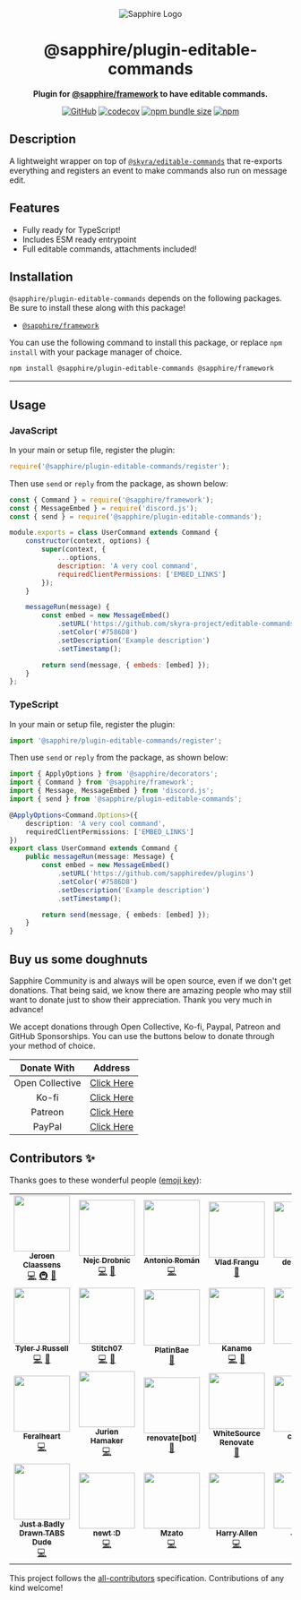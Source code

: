 <div align="center">

![Sapphire Logo](https://cdn.skyra.pw/gh-assets/sapphire-banner.png)

# @sapphire/plugin-editable-commands

**Plugin for <a href="https://github.com/sapphiredev/framework">@sapphire/framework</a> to have editable commands.**

[![GitHub](https://img.shields.io/github/license/sapphiredev/plugins)](https://github.com/sapphiredev/plugins/blob/main/LICENSE.md)
[![codecov](https://codecov.io/gh/sapphiredev/plugins/branch/main/graph/badge.svg?token=QWL8FB16BR)](https://codecov.io/gh/sapphiredev/plugins)
[![npm bundle size](https://img.shields.io/bundlephobia/min/@sapphire/plugin-editable_commands?logo=webpack&style=flat-square)](https://bundlephobia.com/result?p=@sapphire/plugin-editable-commands)
[![npm](https://img.shields.io/npm/v/@sapphire/plugin-editable-commands?color=crimson&logo=npm&style=flat-square)](https://www.npmjs.com/package/@sapphire/plugin-editable-commands)

</div>

## Description

A lightweight wrapper on top of [`@skyra/editable-commands`](https://www.npmjs.com/package/@skyra/editable-commands) that re-exports everything and registers an event to make commands also run on message edit.

## Features

-   Fully ready for TypeScript!
-   Includes ESM ready entrypoint
-   Full editable commands, attachments included!

## Installation

`@sapphire/plugin-editable-commands` depends on the following packages. Be sure to install these along with this package!

-   [`@sapphire/framework`](https://www.npmjs.com/package/@sapphire/framework)

You can use the following command to install this package, or replace `npm install` with your package manager of choice.

```sh
npm install @sapphire/plugin-editable-commands @sapphire/framework
```

---

## Usage

### JavaScript

In your main or setup file, register the plugin:

```javascript
require('@sapphire/plugin-editable-commands/register');
```

Then use `send` or `reply` from the package, as shown below:

```javascript
const { Command } = require('@sapphire/framework');
const { MessageEmbed } = require('discord.js');
const { send } = require('@sapphire/plugin-editable-commands');

module.exports = class UserCommand extends Command {
	constructor(context, options) {
		super(context, {
			...options,
			description: 'A very cool command',
			requiredClientPermissions: ['EMBED_LINKS']
		});
	}

	messageRun(message) {
		const embed = new MessageEmbed()
			.setURL('https://github.com/skyra-project/editable-commands')
			.setColor('#7586D8')
			.setDescription('Example description')
			.setTimestamp();

		return send(message, { embeds: [embed] });
	}
};
```

### TypeScript

In your main or setup file, register the plugin:

```typescript
import '@sapphire/plugin-editable-commands/register';
```

Then use `send` or `reply` from the package, as shown below:

```typescript
import { ApplyOptions } from '@sapphire/decorators';
import { Command } from '@sapphire/framework';
import { Message, MessageEmbed } from 'discord.js';
import { send } from '@sapphire/plugin-editable-commands';

@ApplyOptions<Command.Options>({
	description: 'A very cool command',
	requiredClientPermissions: ['EMBED_LINKS']
})
export class UserCommand extends Command {
	public messageRun(message: Message) {
		const embed = new MessageEmbed()
			.setURL('https://github.com/sapphiredev/plugins')
			.setColor('#7586D8')
			.setDescription('Example description')
			.setTimestamp();

		return send(message, { embeds: [embed] });
	}
}
```

## Buy us some doughnuts

Sapphire Community is and always will be open source, even if we don't get donations. That being said, we know there are amazing people who may still want to donate just to show their appreciation. Thank you very much in advance!

We accept donations through Open Collective, Ko-fi, Paypal, Patreon and GitHub Sponsorships. You can use the buttons below to donate through your method of choice.

|   Donate With   |                       Address                       |
| :-------------: | :-------------------------------------------------: |
| Open Collective | [Click Here](https://sapphirejs.dev/opencollective) |
|      Ko-fi      |      [Click Here](https://sapphirejs.dev/kofi)      |
|     Patreon     |    [Click Here](https://sapphirejs.dev/patreon)     |
|     PayPal      |     [Click Here](https://sapphirejs.dev/paypal)     |

## Contributors ✨

Thanks goes to these wonderful people ([emoji key](https://allcontributors.org/docs/en/emoji-key)):

<!-- ALL-CONTRIBUTORS-LIST:START - Do not remove or modify this section -->
<!-- prettier-ignore-start -->
<!-- markdownlint-disable -->
<table>
  <tr>
    <td align="center"><a href="https://favware.tech/"><img src="https://avatars3.githubusercontent.com/u/4019718?v=4?s=100" width="100px;" alt=""/><br /><sub><b>Jeroen Claassens</b></sub></a><br /><a href="https://github.com/sapphiredev/plugins/commits?author=favna" title="Code">💻</a> <a href="#infra-favna" title="Infrastructure (Hosting, Build-Tools, etc)">🚇</a> <a href="#projectManagement-favna" title="Project Management">📆</a></td>
    <td align="center"><a href="https://Quantumlyy.com"><img src="https://avatars1.githubusercontent.com/u/7919610?v=4?s=100" width="100px;" alt=""/><br /><sub><b>Nejc Drobnic</b></sub></a><br /><a href="https://github.com/sapphiredev/plugins/commits?author=Quantumlyy" title="Code">💻</a> <a href="https://github.com/sapphiredev/plugins/commits?author=Quantumlyy" title="Documentation">📖</a></td>
    <td align="center"><a href="https://github.com/kyranet"><img src="https://avatars0.githubusercontent.com/u/24852502?v=4?s=100" width="100px;" alt=""/><br /><sub><b>Antonio Román</b></sub></a><br /><a href="https://github.com/sapphiredev/plugins/commits?author=kyranet" title="Code">💻</a></td>
    <td align="center"><a href="https://github.com/vladfrangu"><img src="https://avatars3.githubusercontent.com/u/17960496?v=4?s=100" width="100px;" alt=""/><br /><sub><b>Vlad Frangu</b></sub></a><br /><a href="https://github.com/sapphiredev/plugins/pulls?q=is%3Apr+reviewed-by%3Avladfrangu" title="Reviewed Pull Requests">👀</a></td>
    <td align="center"><a href="https://github.com/apps/depfu"><img src="https://avatars3.githubusercontent.com/in/715?v=4?s=100" width="100px;" alt=""/><br /><sub><b>depfu[bot]</b></sub></a><br /><a href="#maintenance-depfu[bot]" title="Maintenance">🚧</a></td>
    <td align="center"><a href="https://github.com/apps/dependabot"><img src="https://avatars0.githubusercontent.com/in/29110?v=4?s=100" width="100px;" alt=""/><br /><sub><b>dependabot[bot]</b></sub></a><br /><a href="#maintenance-dependabot[bot]" title="Maintenance">🚧</a></td>
    <td align="center"><a href="https://github.com/apps/allcontributors"><img src="https://avatars0.githubusercontent.com/in/23186?v=4?s=100" width="100px;" alt=""/><br /><sub><b>allcontributors[bot]</b></sub></a><br /><a href="https://github.com/sapphiredev/plugins/commits?author=allcontributors[bot]" title="Documentation">📖</a></td>
  </tr>
  <tr>
    <td align="center"><a href="https://github.com/Nytelife26"><img src="https://avatars1.githubusercontent.com/u/22531310?v=4?s=100" width="100px;" alt=""/><br /><sub><b>Tyler J Russell</b></sub></a><br /><a href="https://github.com/sapphiredev/plugins/commits?author=Nytelife26" title="Code">💻</a> <a href="https://github.com/sapphiredev/plugins/commits?author=Nytelife26" title="Documentation">📖</a></td>
    <td align="center"><a href="https://github.com/Stitch07"><img src="https://avatars.githubusercontent.com/u/29275227?v=4?s=100" width="100px;" alt=""/><br /><sub><b>Stitch07</b></sub></a><br /><a href="https://github.com/sapphiredev/plugins/commits?author=Stitch07" title="Code">💻</a> <a href="https://github.com/sapphiredev/plugins/issues?q=author%3AStitch07" title="Bug reports">🐛</a></td>
    <td align="center"><a href="https://github.com/PlatinBae"><img src="https://avatars.githubusercontent.com/u/50950966?v=4?s=100" width="100px;" alt=""/><br /><sub><b>PlatinBae</b></sub></a><br /><a href="https://github.com/sapphiredev/plugins/commits?author=PlatinBae" title="Documentation">📖</a></td>
    <td align="center"><a href="https://kaname.netlify.app"><img src="https://avatars.githubusercontent.com/u/56084970?v=4?s=100" width="100px;" alt=""/><br /><sub><b>Kaname</b></sub></a><br /><a href="https://github.com/sapphiredev/plugins/commits?author=kaname-png" title="Code">💻</a> <a href="https://github.com/sapphiredev/plugins/commits?author=kaname-png" title="Documentation">📖</a></td>
    <td align="center"><a href="https://github.com/noftaly"><img src="https://avatars.githubusercontent.com/u/34779161?v=4?s=100" width="100px;" alt=""/><br /><sub><b>Elliot</b></sub></a><br /><a href="https://github.com/sapphiredev/plugins/commits?author=noftaly" title="Code">💻</a></td>
    <td align="center"><a href="https://github.com/Lioness100"><img src="https://avatars.githubusercontent.com/u/65814829?v=4?s=100" width="100px;" alt=""/><br /><sub><b>Lioness100</b></sub></a><br /><a href="https://github.com/sapphiredev/plugins/commits?author=Lioness100" title="Code">💻</a> <a href="https://github.com/sapphiredev/plugins/commits?author=Lioness100" title="Documentation">📖</a></td>
    <td align="center"><a href="https://github.com/UndiedGamer"><img src="https://avatars.githubusercontent.com/u/84702365?v=4?s=100" width="100px;" alt=""/><br /><sub><b>UndiedGamer</b></sub></a><br /><a href="https://github.com/sapphiredev/plugins/commits?author=UndiedGamer" title="Code">💻</a></td>
  </tr>
  <tr>
    <td align="center"><a href="https://github.com/feralheart"><img src="https://avatars.githubusercontent.com/u/3487559?v=4?s=100" width="100px;" alt=""/><br /><sub><b>Feralheart</b></sub></a><br /><a href="https://github.com/sapphiredev/plugins/commits?author=feralheart" title="Code">💻</a></td>
    <td align="center"><a href="https://jurien.dev/"><img src="https://avatars.githubusercontent.com/u/5418114?v=4?s=100" width="100px;" alt=""/><br /><sub><b>Jurien Hamaker</b></sub></a><br /><a href="https://github.com/sapphiredev/plugins/commits?author=jurienhamaker" title="Code">💻</a></td>
    <td align="center"><a href="https://github.com/apps/renovate"><img src="https://avatars.githubusercontent.com/in/2740?v=4?s=100" width="100px;" alt=""/><br /><sub><b>renovate[bot]</b></sub></a><br /><a href="#maintenance-renovate[bot]" title="Maintenance">🚧</a></td>
    <td align="center"><a href="https://renovate.whitesourcesoftware.com/"><img src="https://avatars.githubusercontent.com/u/25180681?v=4?s=100" width="100px;" alt=""/><br /><sub><b>WhiteSource Renovate</b></sub></a><br /><a href="#maintenance-renovate-bot" title="Maintenance">🚧</a></td>
    <td align="center"><a href="https://c43721.github.io/"><img src="https://avatars.githubusercontent.com/u/55610086?v=4?s=100" width="100px;" alt=""/><br /><sub><b>c43721</b></sub></a><br /><a href="https://github.com/sapphiredev/plugins/commits?author=c43721" title="Code">💻</a></td>
    <td align="center"><a href="https://megatank58.me/"><img src="https://avatars.githubusercontent.com/u/51410502?v=4?s=100" width="100px;" alt=""/><br /><sub><b>megatank58</b></sub></a><br /><a href="https://github.com/sapphiredev/plugins/commits?author=megatank58" title="Code">💻</a></td>
    <td align="center"><a href="https://fc5570.me/"><img src="https://avatars.githubusercontent.com/u/68158483?v=4?s=100" width="100px;" alt=""/><br /><sub><b>FC</b></sub></a><br /><a href="https://github.com/sapphiredev/plugins/commits?author=FC5570" title="Code">💻</a></td>
  </tr>
  <tr>
    <td align="center"><a href="https://github.com/Suyashtnt"><img src="https://avatars.githubusercontent.com/u/45307955?v=4?s=100" width="100px;" alt=""/><br /><sub><b>Just a Badly Drawn TABS Dude</b></sub></a><br /><a href="https://github.com/sapphiredev/plugins/commits?author=Suyashtnt" title="Code">💻</a></td>
    <td align="center"><a href="https://newtt.me/"><img src="https://avatars.githubusercontent.com/u/19301186?v=4?s=100" width="100px;" alt=""/><br /><sub><b>newt :D</b></sub></a><br /><a href="https://github.com/sapphiredev/plugins/commits?author=newtykins" title="Code">💻</a></td>
    <td align="center"><a href="https://linktr.ee/mzato0001"><img src="https://avatars.githubusercontent.com/u/62367547?v=4?s=100" width="100px;" alt=""/><br /><sub><b>Mzato</b></sub></a><br /><a href="https://github.com/sapphiredev/plugins/commits?author=Mzato0001" title="Code">💻</a></td>
    <td align="center"><a href="https://github.com/MajesticString"><img src="https://avatars.githubusercontent.com/u/66224939?v=4?s=100" width="100px;" alt=""/><br /><sub><b>Harry Allen</b></sub></a><br /><a href="https://github.com/sapphiredev/plugins/commits?author=MajesticString" title="Code">💻</a></td>
    <td align="center"><a href="https://github.com/jczstudios"><img src="https://avatars.githubusercontent.com/u/17862924?v=4?s=100" width="100px;" alt=""/><br /><sub><b>Julian</b></sub></a><br /><a href="https://github.com/sapphiredev/plugins/commits?author=jczstudios" title="Code">💻</a></td>
  </tr>
</table>

<!-- markdownlint-restore -->
<!-- prettier-ignore-end -->

<!-- ALL-CONTRIBUTORS-LIST:END -->

This project follows the [all-contributors](https://github.com/all-contributors/all-contributors) specification. Contributions of any kind welcome!
